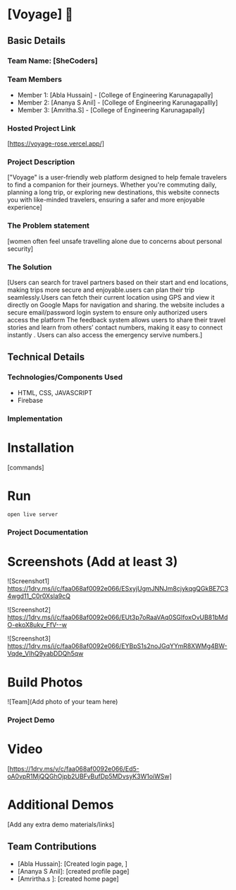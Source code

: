 ﻿# [Voyage] 🎯


## Basic Details
### Team Name: [SheCoders]


### Team Members
- Member 1: [Abla Hussain] - [College of Engineering Karunagapally]
- Member 2: [Ananya S Anil] - [College of Engineering Karunagapallly]
- Member 3: [Amritha.S] - [College of Engineering Karunagapally]

### Hosted Project Link
[https://voyage-rose.vercel.app/]

### Project Description
 ["Voyage" is a user-friendly web platform designed to help female travelers to find a companion for their journeys. Whether you're commuting daily, planning a long trip, or exploring new destinations, this website connects you with like-minded travelers, ensuring a safer and more enjoyable experience]


### The Problem statement
[women often feel unsafe travelling alone due to concerns about personal security]

### The Solution
[Users can search for travel partners based on their start and end locations, making trips more secure and enjoyable.users can plan their trip seamlessly.Users can fetch their current location using GPS and view it directly on Google Maps for navigation and sharing. the website includes a secure email/password login system to ensure only authorized users access the platform The feedback system allows users to share their travel stories and learn from others’ contact numbers, making it easy to connect instantly . Users can also access the emergency servive numbers.]

## Technical Details
### Technologies/Components Used
- HTML, CSS, JAVASCRIPT
- Firebase


### Implementation

# Installation
[commands]

# Run
```
open live server
```

### Project Documentation


# Screenshots (Add at least 3)
![Screenshot1] https://1drv.ms/i/c/faa068af0092e066/ESxyjUgmJNNJm8cjykqgQGkBE7C34wgd11_C0r0Xsla9cQ

![Screenshot2] https://1drv.ms/i/c/faa068af0092e066/EUt3p7oRaaVAq0SGlfoxOvUB81bMdO-ekoX8ukv_FfV--w

![Screenshot3] https://1drv.ms/i/c/faa068af0092e066/EYBpS1s2noJGqYYmR8XWMg4BW-Vqde_VIhQ9yabDDQh5qw


# Build Photos
![Team](Add photo of your team here)


### Project Demo
# Video
[https://1drv.ms/v/c/faa068af0092e066/Ed5-oA0vpR1MjQQGhOjpb2UBFvBufDp5MDvsyK3W1oiWSw]


# Additional Demos
[Add any extra demo materials/links]

## Team Contributions
- [Abla Hussain]: [Created login page, ]
- [Ananya S Anil]: [created profile page]
- [Amrirtha.s ]: [created home page]

